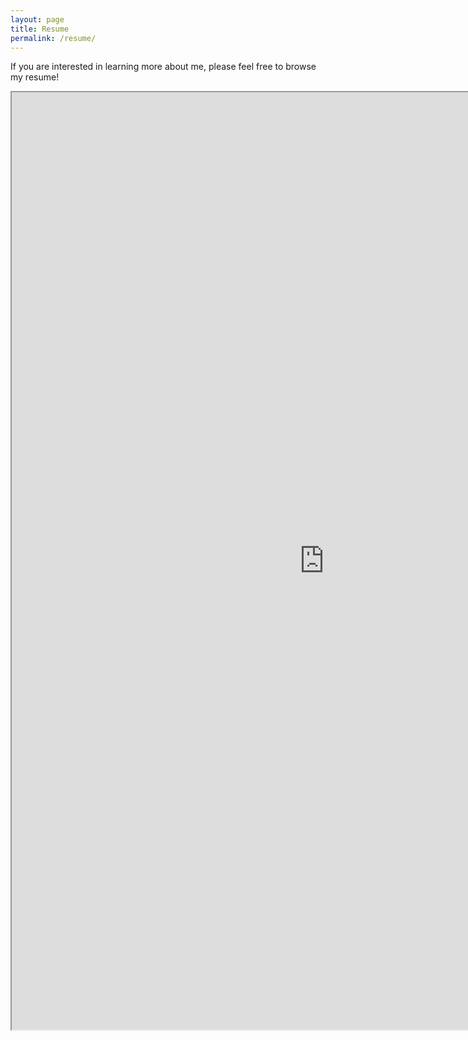 ```yaml
---
layout: page
title: Resume
permalink: /resume/
---
```


If you are interested in learning more about me, please feel free to browse my resume!
<div class="resume">
<iframe src="https://docs.google.com/document/d/e/2PACX-1vSwrMfFxKE9HkQYMP0ULtclIr3OYiArsWNcbmszNXPuLrpoRWsxdIhE4xQzKjl4EzwUulIqb2i9I0U4/pub?embedded=true" width="1000px" height="1500px"></iframe>
</div>